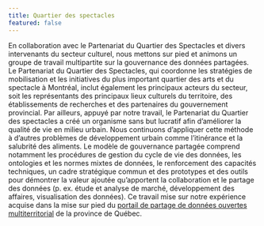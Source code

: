 ```yaml
---
title: Quartier des spectacles
featured: false
---
```

En collaboration avec le Partenariat du Quartier des Spectacles et divers intervenants du secteur culturel, nous mettons sur pied et animons un groupe de travail multipartite sur la gouvernance des données partagées. Le Partenariat du Quartier des Spectacles, qui coordonne les stratégies de mobilisation et les initiatives du plus important quartier des arts et du spectacle à Montréal, inclut également les principaux acteurs du secteur, soit les représentants des principaux lieux culturels du territoire, des établissements de recherches et des partenaires du gouvernement provincial. Par ailleurs, appuyé par notre travail, le Partenariat du Quartier des spectacles a créé un organisme sans but lucratif afin d’améliorer la qualité de vie en milieu urbain. Nous continuons d’appliquer cette méthode à d’autres problèmes de développement urbain comme l’itinérance et la salubrité des aliments. Le modèle de gouvernance partagée comprend notamment les procédures de gestion du cycle de vie des données, les ontologies et les normes mixtes de données, le renforcement des capacités techniques, un cadre stratégique commun et des prototypes et des outils pour démontrer la valeur ajoutée qu’apportent la collaboration et le partage des données (p. ex. étude et analyse de marché, développement des affaires, visualisation des données). Ce travail mise sur notre expérience acquise dans la mise sur pied du <a href="https://www.donneesquebec.ca/fr/" target="_blank">portail de partage de données ouvertes multiterritorial</a> de la province de Québec.
